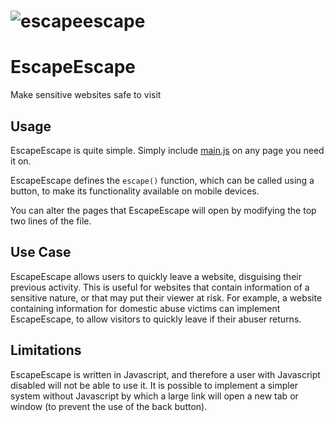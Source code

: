 # ![escapeescape](https://user-images.githubusercontent.com/33349740/116769883-7a6a0f80-aa0d-11eb-9d08-7e9221e8d743.png)
# EscapeEscape
Make sensitive websites safe to visit

## Usage

EscapeEscape is quite simple. Simply include [main.js](Javascript/main.js) on any page you need it on. 

EscapeEscape defines the `escape()` function, which can be called using a button, to make its functionality available on mobile devices. 

You can alter the pages that EscapeEscape will open by modifying the top two lines of the file.

## Use Case

EscapeEscape allows users to quickly leave a website, disguising their previous activity. This is useful for websites that contain information of a sensitive nature, or that may put their viewer at risk. For example, a website containing information for domestic abuse victims can implement EscapeEscape, to allow visitors to quickly leave if their abuser returns. 

## Limitations

EscapeEscape is written in Javascript, and therefore a user with Javascript disabled will not be able to use it. It is possible to implement a simpler system without Javascript by which a large link will open a new tab or window (to prevent the use of the back button). 
